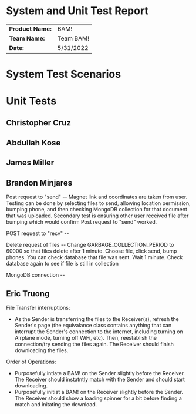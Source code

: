 # System and Unit Test Report
|                   |           |
|-------------------|-----------|
| **Product Name:** | BAM!      |
| **Team Name:**    | Team BAM! |
| **Date:**         | 5/31/2022 |

# System Test Scenarios

#  Unit Tests

## Christopher Cruz

## Abdullah Kose

## James Miller

## Brandon Minjares
Post request to "send" -- Magnet link and coordinates are taken from user. Testing can be done by selecting files to send, allowing location permission, bumping phone, and then checking MongoDB collection for that document that was uploaded.
Secondary test is ensuring other user received file after bumping which would confirm Post request to "send" worked.

POST request to "recv" --

Delete request of files -- Change GARBAGE_COLLECTION_PERIOD to 60000 so that files delete after 1 minute. Choose file, click send, bump phones. You can check database that file was sent. Wait 1 minute. Check database again to see if file is still in collection

MongoDB connection -- 

## Eric Truong
File Transfer interruptions:
- As the Sender is transferring the files to the Receiver(s), refresh the Sender's page (the equivalance class contains anything that can interrupt the Sender's connection to the internet, including turning on Airplane mode, turning off WiFi, etc). Then, reestablish the connection/try sending the files again. The Receiver should finish downloading the files.

Order of Operations:
- Purposefully intiate a BAM! on the Sender slightly before the Receiver. The Receiver should instatntly match with the Sender and should start downloading.
- Purposefully initiat a BAM! on the Receiver slightly before the Sender. The Receiver should show a loading spinner for a bit before finding a match and initating the download.

